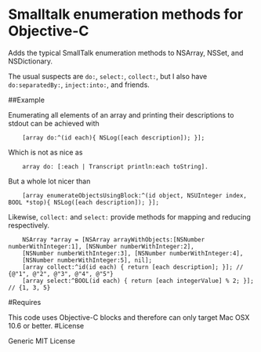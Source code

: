 # Smalltalk enumeration methods for Objective-C

Adds the typical SmallTalk enumeration methods to NSArray, NSSet, and NSDictionary.

The usual suspects are `do:`, `select:`, `collect:`, but I also have `do:separatedBy:`, `inject:into:`, and friends.

##Example

Enumerating all elements of an array and printing their descriptions to stdout can be achieved with
``` 
    [array do:^(id each){ NSLog([each description]); }];
```

Which is not as nice as
```
    array do: [:each | Transcript println:each toString].
```

But a whole lot nicer than
``` 
    [array enumerateObjectsUsingBlock:^(id object, NSUInteger index, BOOL *stop){ NSLog([each description]); }];
```

Likewise, `collect:` and `select:` provide methods for mapping and reducing respectively.
``` 
    NSArray *array = [NSArray arrayWithObjects:[NSNumber numberWithInteger:1], [NSNumber numberWithInteger:2], 
    [NSNumber numberWithInteger:3], [NSNumber numberWithInteger:4], 
    [NSNumber numberWithInteger:5], nil];
    [array collect:^id(id each) { return [each description]; }]; // {@"1", @"2", @"3", @"4", @"5"}
    [array select:^BOOL(id each) { return [each integerValue] % 2; }]; // {1, 3, 5}
```
#Requires

This code uses Objective-C blocks and therefore can only target Mac OSX 10.6 or better.
#License

Generic MIT License